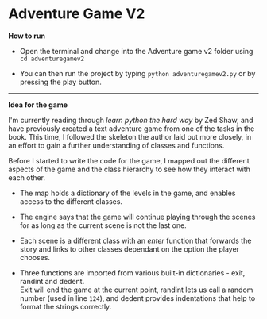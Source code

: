 Adventure Game V2
=====
**How to run**

- Open the terminal and change into the Adventure game v2 folder using `cd adventuregamev2`

- You can then run the project by typing `python adventuregamev2.py` or by pressing the play button.
---
**Idea for the game**

I'm currently reading through _learn python the hard way_ by Zed Shaw, and have previously
created a text adventure game from one of the tasks in the book.
This time, I followed the skeleton the author laid out more closely, in an effort to gain a further 
understanding of classes and functions.  

Before I started to write the code for the game, I mapped out the different aspects of the game
and the class hierarchy to see how they interact with each other.  

- The map holds a dictionary of the levels in the game, and enables access to the different
classes.  
 
- The engine says that the game will continue playing through the scenes for as long as the current 
scene is not the last one.  
 
- Each scene is a different class with an _enter_ function that forwards the story and links to other
classes dependant on the option the player chooses.  
 
- Three functions are imported from various built-in dictionaries - exit, randint and dedent.  
Exit will end the game at the current point, randint lets us call a random number (used in line `124`), 
and dedent provides indentations that help to format the strings correctly.  



 